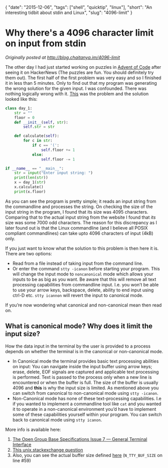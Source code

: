 {
    "date": "2015-12-06",
    "tags": ["shell", "quicktip", "linux"],
    "short": "An interesting tidbit about stdin and Linux",
    "slug": "4096-limit"
}

# Why there's a 4096 character limit on input from stdin

*Originally posted at http://blog.chaitanya.im/4096-limit*

The other day I had just started working on puzzles in [Advent of Code](https://adventofcode.com/2015) after seeing it on HackerNews (The puzzles are fun. You should definitely try them out). The first half of the first problem was very easy and so I finished it in less than 5 minutes. Only to find out that my program was generating the wrong solution for the given input. I was confounded. There was nothing logically wrong with it. [This](https://adventofcode.com/2015/day/1) was the problem and the solution looked like this:

```python
class day_1:
    str = ""
    floor = 0
    def __init__(self, str):
        self.str = str

    def calculate(self):
        for c in str:
            if c == '(':
                self.floor += 1
            else:
                self.floor -= 1

if __name__ == "__main__":
    str = input("Enter input string: ")
    print(len(str))
    x = day_1(str)
    x.calculate()
    print(x.floor)
```

As you can see the program is pretty simple; it reads an input string from the commandline and processes the string. On checking the size of the input string in the program, I found that its size was 4095 characters. Comparing that to the actual input string from the website I found that *its* size was some 7000 odd characters. The reason for this discrepancy as I later found out is that the Linux commandline (and I believe all POSIX compliant commandlines) can take upto 4096 characters of input (4kB) only.

If you just want to know what the solution to this problem is then here it is. There are two options:
- Read from a file instead of taking input from the command line.
- Or enter the command `stty -icanon` before starting your program. This will change the input mode to `noncanonical` mode which allows your inputs to be as big as you want. Be aware that this will remove all text processing capabilities from commandline input. I.e. you won’t be able to use your arrow keys, backspace, delete, ability to end input using ctrl-D etc. `stty icannon` will revert the input to canonical mode.

If you’re now wondering what canonical and non-canonical mean then read on.

## What is canonical mode? Why does it limit the input size?

How the data input in the terminal by the user is provided to a process depends on whether the terminal is in the canonical or non-canonical mode.

- In Canonical mode the terminal provides basic text processing abilities on input: You can navigate inside the input buffer using arrow keys; erase, delete, EOF signals are captured and applicable text processing is performed. Text is passed to the process only when a new line is encountered or when the buffer is full. The size of the buffer is usually 4096 and **this** is why the input size is limited. As mentioned above you can switch from canonical to non-canonical mode using `stty -icanon`.
- Non-Canonical mode has none of these text-processing capabilities. I.e if you wanted to implement a commandline tool like `cat` and you wanted it to operate in a non-canonical environment you’d have to implement some of these capabilities yourself within your program. You can switch back to canonical mode using `stty icanon`.

More info is available here:

1. [The Open Group Base Specifications Issue 7 — General Terminal Interface](https://pubs.opengroup.org/onlinepubs/9699919799/basedefs/V1_chap11.html#tag_11_01_05)
2. [This unix.stackexchange question](https://unix.stackexchange.com/questions/131105/how-to-read-over-4k-input-without-new-lines-on-a-terminal)
3. Also, you can see the actual buffer size defined [here](https://github.com/torvalds/linux/blob/3088d26962e802efa3aa5188f88f82a957f50b22/drivers/tty/n_tty.c#L59) (`N_TTY_BUF_SIZE` on line #59)